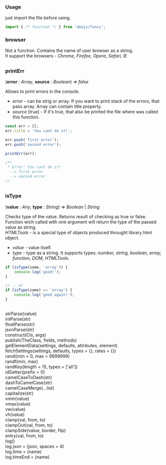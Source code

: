 ### Usage
just import the file before using.

```js
import { /* function */ } from 'dewjs/funcs';
```

### browser

Not a function. Contains the name of user browser as a string.  
It support the browsers - *Chrome, Firefox, Opera, Safari, IE*

##
### printErr 
(**error** : *Array*, **source** : *Boolean*) => *false*  

Allows to print errors in the console.  

- *error* - can be strig or array. If you want to print stack of the errors, that pass array. Array can contain title property.  
- *source* [true] - If it's true, that also be printed the file where was called this function.

```js
const err = [];
err.title = 'You cant do it!';

err.push('first error');
err.push('second error');

printErr(err);

/**
 * Error: You cant do it!
  --> first error
  --> second error
*/
```

##
### isType
(**value** : *Any*, **type** : *String*) => *Boolean* | *String*

Checks type of the value. Returns result of checking as true or false.  
Function wich called with one argument will return the type of the passed value as string.  
*HTMLTools* - is a special type of objects produced throught library html object.

- *value* - value itself.  
- *type* - type as a string. It supports types: *number, string, boolean, array, function, DOM, HTMLTools*.

```js
if (isType(some, 'array')) {
    console.log('good!');
}

// ...or
if (isType(some) == 'array') {
    console.log('good again!');
}
```
##
strParse(value)  
intParse(str)  
floatParse(str)  
jsonParse(str)  
construct(Cls, args)  
publish(TheClass, fields, methods)  
getElementData(settings, defaults, attributes, element)  
fetchSettings(settings, defaults, types = {}, rates = {})  
randi(min = 0, max = 9999999)  
randf(min, max)  
randKey(length = 15, types = ['all'])  
idGetter(prefix = 0)  
camelCaseToDash(str)  
dashToCamelCase(str)  
camelCaseMerge(...list)  
capitalize(str)  
vmin(value)  
vmax(value)  
vw(value)  
vh(value)  
clamp(val, from, to)  
clampOut(val, from, to)  
clampSide(value, border, flip)  
entry(val, from, to)  
log()  
log.json = (json, spaces = 4)  
log.time = (name)   
log.timeEnd = (name)  